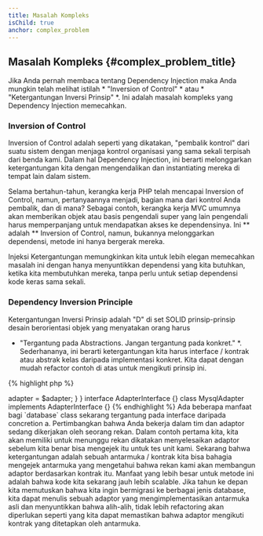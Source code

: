 ```yaml
---
title: Masalah Kompleks
isChild: true
anchor: complex_problem
---
```


## Masalah Kompleks {#complex_problem_title}

Jika Anda pernah membaca tentang Dependency Injection maka Anda mungkin telah melihat istilah * "Inversion of Control" * atau * "Ketergantungan Inversi Prinsip" *.
Ini adalah masalah kompleks yang Dependency Injection memecahkan.

### Inversion of Control

Inversion of Control adalah seperti yang dikatakan, "pembalik kontrol" dari suatu sistem dengan menjaga kontrol organisasi yang sama sekali terpisah dari benda kami.
Dalam hal Dependency Injection, ini berarti melonggarkan ketergantungan kita dengan mengendalikan dan instantiating mereka di tempat lain dalam sistem.

Selama bertahun-tahun, kerangka kerja PHP telah mencapai Inversion of Control, namun, pertanyaannya menjadi, bagian mana dari kontrol
Anda pembalik, dan di mana? Sebagai contoh, kerangka kerja MVC umumnya akan memberikan objek atau basis pengendali super yang lain
pengendali harus memperpanjang untuk mendapatkan akses ke dependensinya. Ini ** adalah ** Inversion of Control, namun, bukannya melonggarkan
dependensi, metode ini hanya bergerak mereka.

Injeksi Ketergantungan memungkinkan kita untuk lebih elegan memecahkan masalah ini dengan hanya menyuntikkan dependensi yang kita butuhkan, ketika kita membutuhkan mereka,
tanpa perlu untuk setiap dependensi kode keras sama sekali.

### Dependency Inversion Principle

Ketergantungan Inversi Prinsip adalah "D" di set SOLID prinsip-prinsip desain berorientasi objek yang menyatakan orang harus
* "Tergantung pada Abstractions. Jangan tergantung pada konkret." *. Sederhananya, ini berarti ketergantungan kita harus interface / kontrak atau abstrak kelas daripada implementasi konkret. Kita dapat dengan mudah refactor contoh di atas untuk mengikuti prinsip ini.

{% highlight php %}
<?php
namespace Database;

class Database
{
    protected $adapter;

    public function __construct(AdapterInterface $adapter)
    {
        $this->adapter = $adapter;
    }
}

interface AdapterInterface {}

class MysqlAdapter implements AdapterInterface {}
{% endhighlight %}

Ada beberapa manfaat bagi `database` class sekarang tergantung pada interface daripada concretion a.

Pertimbangkan bahwa Anda bekerja dalam tim dan adaptor sedang dikerjakan oleh seorang rekan. Dalam contoh pertama kita, kita akan memiliki
untuk menunggu rekan dikatakan menyelesaikan adaptor sebelum kita benar bisa mengejek itu untuk tes unit kami. Sekarang bahwa ketergantungan
adalah sebuah antarmuka / kontrak kita bisa bahagia mengejek antarmuka yang mengetahui bahwa rekan kami akan membangun adaptor berdasarkan kontrak itu.

Manfaat yang lebih besar untuk metode ini adalah bahwa kode kita sekarang jauh lebih scalable. Jika tahun ke depan kita memutuskan bahwa kita
ingin bermigrasi ke berbagai jenis database, kita dapat menulis sebuah adaptor yang mengimplementasikan antarmuka asli dan menyuntikkan bahwa alih-alih, tidak lebih refactoring akan diperlukan seperti yang kita dapat memastikan bahwa adaptor mengikuti kontrak yang ditetapkan oleh antarmuka.
